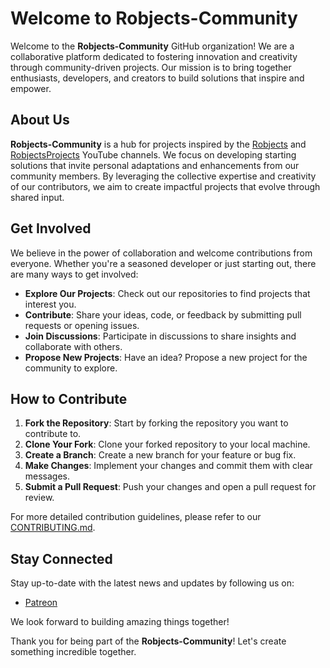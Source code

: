# Welcome to Robjects-Community

Welcome to the **Robjects-Community** GitHub organization! We are a collaborative platform dedicated to fostering innovation and creativity through community-driven projects. Our mission is to bring together enthusiasts, developers, and creators to build solutions that inspire and empower.

## About Us

**Robjects-Community** is a hub for projects inspired by the [Robjects](#) and [RobjectsProjects](#) YouTube channels. We focus on developing starting solutions that invite personal adaptations and enhancements from our community members. By leveraging the collective expertise and creativity of our contributors, we aim to create impactful projects that evolve through shared input.

## Get Involved

We believe in the power of collaboration and welcome contributions from everyone. Whether you're a seasoned developer or just starting out, there are many ways to get involved:

- **Explore Our Projects**: Check out our repositories to find projects that interest you.
- **Contribute**: Share your ideas, code, or feedback by submitting pull requests or opening issues.
- **Join Discussions**: Participate in discussions to share insights and collaborate with others.
- **Propose New Projects**: Have an idea? Propose a new project for the community to explore.

## How to Contribute

1. **Fork the Repository**: Start by forking the repository you want to contribute to.
2. **Clone Your Fork**: Clone your forked repository to your local machine.
3. **Create a Branch**: Create a new branch for your feature or bug fix.
4. **Make Changes**: Implement your changes and commit them with clear messages.
5. **Submit a Pull Request**: Push your changes and open a pull request for review.

For more detailed contribution guidelines, please refer to our [CONTRIBUTING.md](CONTRIBUTING.md).

## Stay Connected

Stay up-to-date with the latest news and updates by following us on:

- [Patreon](https://patreon.com/robjects)

  
We look forward to building amazing things together!


Thank you for being part of the **Robjects-Community**! Let's create something incredible together.
